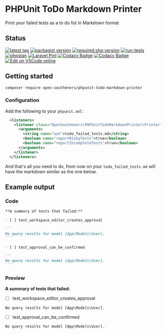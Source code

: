 # PHPUnit ToDo Markdown Printer

Print your failed tests as a to do list in Markdown format

## Status

[![latest tag](https://img.shields.io/github/v/tag/open-southeners/phpunit-todo-markdown-printer?label=latest&sort=semver)](https://github.com/open-southeners/phpunit-todo-markdown-printer/releases/latest) [![packagist version](https://img.shields.io/packagist/v/open-southeners/phpunit-todo-markdown-printer)](https://packagist.org/packages/open-southeners/phpunit-todo-markdown-printer) [![required php version](https://img.shields.io/packagist/php-v/open-southeners/phpunit-todo-markdown-printer)](https://www.php.net/supported-versions.php) [![run-tests](https://github.com/open-southeners/phpunit-todo-markdown-printer/actions/workflows/tests.yml/badge.svg?branch=main)](https://github.com/open-southeners/phpunit-todo-markdown-printer/actions/workflows/tests.yml) [![phpstan](https://github.com/open-southeners/phpunit-todo-markdown-printer/actions/workflows/phpstan.yml/badge.svg)](https://github.com/open-southeners/phpunit-todo-markdown-printer/actions/workflows/phpstan.yml) [![Laravel Pint](https://img.shields.io/badge/code%20style-pint-orange?logo=laravel)](https://github.com/open-southeners/phpunit-todo-markdown-printer/actions/workflows/pint.yml) [![Codacy Badge](https://app.codacy.com/project/badge/Grade/ef6857df707f469ca808719b833ebe74)](https://www.codacy.com/gh/open-southeners/phpunit-todo-markdown-printer/dashboard?utm_source=github.com&amp;utm_medium=referral&amp;utm_content=open-southeners/phpunit-todo-markdown-printer&amp;utm_campaign=Badge_Grade) [![Codacy Badge](https://app.codacy.com/project/badge/Coverage/ef6857df707f469ca808719b833ebe74)](https://www.codacy.com/gh/open-southeners/phpunit-todo-markdown-printer/dashboard?utm_source=github.com&utm_medium=referral&utm_content=open-southeners/phpunit-todo-markdown-printer&utm_campaign=Badge_Coverage) [![Edit on VSCode online](https://img.shields.io/badge/vscode-edit%20online-blue?logo=visualstudiocode)](https://vscode.dev/github/open-southeners/phpunit-todo-markdown-printer)

## Getting started

```bash
composer require open-southeners/phpunit-todo-markdown-printer
```

### Configuration

Add the following to your `phpunit.xml`:

```xml
  <listeners>
    <listener class="OpenSoutheners\PHPUnitTodoMarkdownPrinter\Printer">
      <arguments>
        <string name="out">todo_failed_tests.md</string>
        <boolean name="reportRiskyTests">true</boolean>
        <boolean name="reportIncompleteTests">true</boolean>
      </arguments>
    </listener>
  </listeners>
```

And that's all you need to do, from now on your `todo_failed_tests.md` will have the markdown similar as the one below.

## Example output

### Code

````markdown
**A summary of tests that failed:**

- [ ] test_workspace_editor_creates_approval

```
No query results for model [App\Models\User].
```

- [ ] test_approval_can_be_confirmed

```
No query results for model [App\Models\User].
```
````

### Preview

**A summary of tests that failed:**

- [ ] test_workspace_editor_creates_approval

```
No query results for model [App\Models\User].
```

- [ ] test_approval_can_be_confirmed

```
No query results for model [App\Models\User].
```
